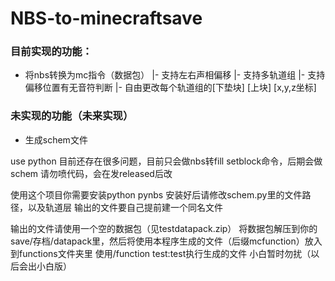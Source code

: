 # NBS-to-minecraftsave
### 目前实现的功能：
- 将nbs转换为mc指令（数据包）
|- 支持左右声相偏移
|- 支持多轨道组
|- 支持偏移位置有无音符判断
|- 自由更改每个轨道组的[下垫块] [上块] [x,y,z坐标]

### 未实现的功能（未来实现）
- 生成schem文件


use python
目前还存在很多问题，目前只会做nbs转fill setblock命令，后期会做schem
请勿喷代码，会在发released后改

使用这个项目你需要安装python pynbs
安装好后请修改schem.py里的文件路径，以及轨道层
输出的文件要自己提前建一个同名文件

输出的文件请使用一个空的数据包（见testdatapack.zip）
将数据包解压到你的save/存档/datapack里，然后将使用本程序生成的文件（后缀mcfunction）放入到functions文件夹里
使用/function test:test执行生成的文件
小白暂时勿扰（以后会出小白版）
